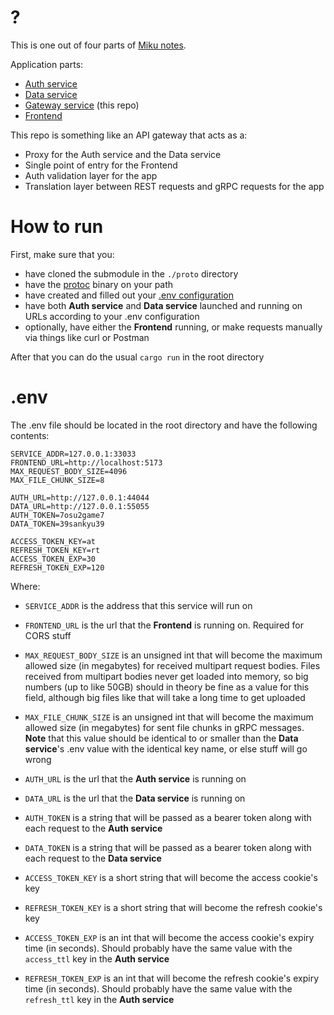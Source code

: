 # ?

This is one out of four parts of [Miku notes]().

Application parts:
- [Auth service](https://github.com/kuromii5/sso-auth)
- [Data service](https://github.com/kutoru/miku-notes-data)
- [Gateway service](https://github.com/kutoru/miku-notes-gateway) (this repo)
- [Frontend](https://github.com/kinokorain/Miku-notes-frontend)

This repo is something like an API gateway that acts as a:
- Proxy for the Auth service and the Data service
- Single point of entry for the Frontend
- Auth validation layer for the app
- Translation layer between REST requests and gRPC requests for the app

# How to run

First, make sure that you:
- have cloned the submodule in the `./proto` directory
- have the [protoc](https://grpc.io/docs/protoc-installation) binary on your path
- have created and filled out your [.env configuration](#env)
- have both **Auth service** and **Data service** launched and running on URLs according to your .env configuration
- optionally, have either the **Frontend** running, or make requests manually via things like curl or Postman

After that you can do the usual `cargo run` in the root directory

# .env

The .env file should be located in the root directory and have the following contents:
```
SERVICE_ADDR=127.0.0.1:33033
FRONTEND_URL=http://localhost:5173
MAX_REQUEST_BODY_SIZE=4096
MAX_FILE_CHUNK_SIZE=8

AUTH_URL=http://127.0.0.1:44044
DATA_URL=http://127.0.0.1:55055
AUTH_TOKEN=7osu2game7
DATA_TOKEN=39sankyu39

ACCESS_TOKEN_KEY=at
REFRESH_TOKEN_KEY=rt
ACCESS_TOKEN_EXP=30
REFRESH_TOKEN_EXP=120
```
Where:
- `SERVICE_ADDR` is the address that this service will run on
- `FRONTEND_URL` is the url that the **Frontend** is running on. Required for CORS stuff
- `MAX_REQUEST_BODY_SIZE` is an unsigned int that will become the maximum allowed size (in megabytes) for received multipart request bodies. Files received from multipart bodies never get loaded into memory, so big numbers (up to like 50GB) should in theory be fine as a value for this field, although big files like that will take a long time to get uploaded
- `MAX_FILE_CHUNK_SIZE` is an unsigned int that will become the maximum allowed size (in megabytes) for sent file chunks in gRPC messages. **Note** that this value should be identical to or smaller than the **Data service**'s .env value with the identical key name, or else stuff will go wrong

- `AUTH_URL` is the url that the **Auth service** is running on
- `DATA_URL` is the url that the **Data service** is running on
- `AUTH_TOKEN` is a string that will be passed as a bearer token along with each request to the **Auth service**
- `DATA_TOKEN` is a string that will be passed as a bearer token along with each request to the **Data service**

- `ACCESS_TOKEN_KEY` is a short string that will become the access cookie's key 
- `REFRESH_TOKEN_KEY` is a short string that will become the refresh cookie's key 
- `ACCESS_TOKEN_EXP` is an int that will become the access cookie's expiry time (in seconds). Should probably have the same value with the `access_ttl` key in the **Auth service**
- `REFRESH_TOKEN_EXP` is an int that will become the refresh cookie's expiry time (in seconds). Should probably have the same value with the `refresh_ttl` key in the **Auth service**
